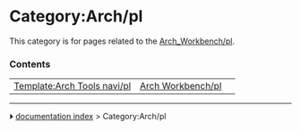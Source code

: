 # Category:Arch/pl
This category is for pages related to the [Arch_Workbench/pl](Arch_Workbench/pl.md).

### Contents

|     |     |     |
| --- | --- | --- |
| [Template:Arch Tools navi/pl](Template_Arch_Tools_navi/pl.md) | [Arch Workbench/pl](Arch_Workbench/pl.md) |



---
⏵ [documentation index](../README.md) > Category:Arch/pl
